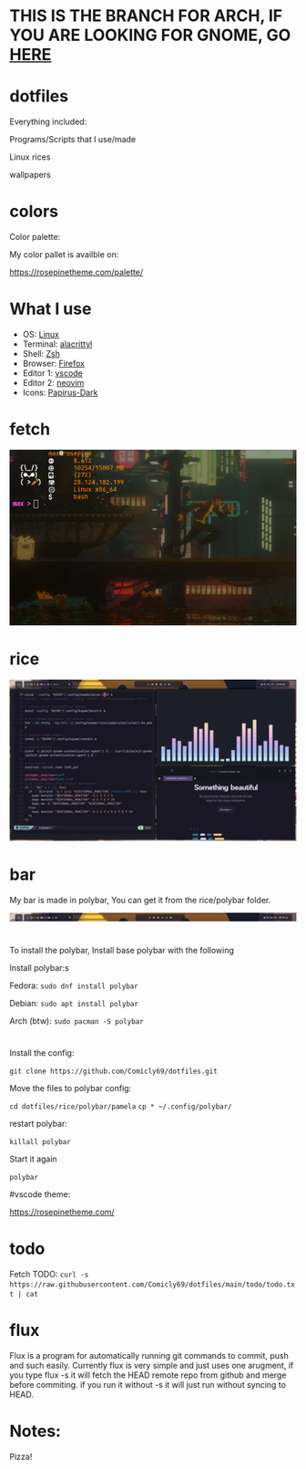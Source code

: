 # THIS IS THE BRANCH FOR ARCH, IF YOU ARE LOOKING FOR GNOME, GO [HERE](https://github.com/Comicly69/dotfiles/tree/dotfiles-gnome)

# dotfiles


Everything included:

Programs/Scripts that I use/made

Linux rices

wallpapers

# colors

Color palette:

My color pallet is availble on:


https://rosepinetheme.com/palette/

# What I use

- OS: [Linux](https://archlinux.org)
- Terminal: [alacrittyl](https://alacritty.org/)
- Shell: [Zsh](https://www.zsh.org/)
- Browser: [Firefox](https://www.mozilla.org/en-CA/firefox/products/)
- Editor 1: [vscode](https://code.visualstudio.com)
- Editor 2: [neovim](https://neovim.io/r)
- Icons: [Papirus-Dark](https://github.com/PapirusDevelopmentTeam/papirus-icon-theme)


# fetch 

![Fetch](https://github.com/Comicly69/dotfiles/blob/main/assets/terminal.png)

# rice
![Image](https://raw.githubusercontent.com/Comicly69/dotfiles/main/assets/screenwoo.png)

# bar

My bar is made in polybar, You can get it from the rice/polybar folder.

![bar](https://raw.githubusercontent.com/Comicly69/dotfiles/main/assets/barwoo.png)

<h1></h1>
To install the polybar, Install base polybar with the following

Install polybar:s

Fedora: `sudo dnf install polybar`

Debian: `sudo apt install polybar`

Arch (btw): `sudo pacman -S polybar`
<h1></h1>

Install the config:

`git clone https://github.com/Comicly69/dotfiles.git`


Move the files to polybar config:

`cd dotfiles/rice/polybar/pamela`
`cp * ~/.config/polybar/`


restart polybar:

`killall polybar`


Start it again

`polybar`

#vscode theme:

https://rosepinetheme.com/

# todo

Fetch TODO: `curl -s https://raw.githubusercontent.com/Comicly69/dotfiles/main/todo/todo.txt | cat`

# flux

Flux is a program for automatically running git commands to commit, push and such easily. Currently flux is very simple and just uses one arugment, if you type flux -s it will fetch the HEAD remote repo
from github and merge before commiting. if you run it without -s it will just run without syncing to HEAD.


# Notes:

Pizza!
